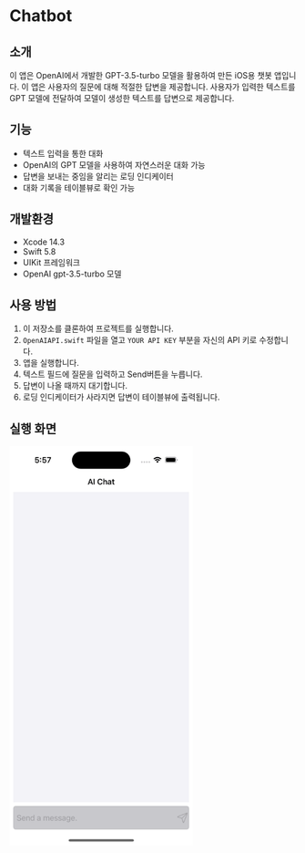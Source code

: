 # **Chatbot**

## **소개**

이 앱은 OpenAI에서 개발한 GPT-3.5-turbo 모델을 활용하여 만든 iOS용 챗봇 앱입니다. 이 앱은 사용자의 질문에 대해 적절한 답변을 제공합니다. 사용자가 입력한 텍스트를 GPT 모델에 전달하여 모델이 생성한 텍스트를 답변으로 제공합니다.

## **기능**

- 텍스트 입력을 통한 대화
- OpenAI의 GPT 모델을 사용하여 자연스러운 대화 가능
- 답변을 보내는 중임을 알리는 로딩 인디케이터
- 대화 기록을 테이블뷰로 확인 가능

## **개발환경**
- Xcode 14.3
- Swift 5.8
- UIKit 프레임워크
- OpenAI gpt-3.5-turbo 모델

## **사용 방법**

1. 이 저장소를 클론하여 프로젝트를 실행합니다.
2. `OpenAIAPI.swift` 파일을 열고 `YOUR API KEY` 부분을 자신의 API 키로 수정합니다.
3. 앱을 실행합니다.
4. 텍스트 필드에 질문을 입력하고 Send버튼을 누릅니다.
5. 답변이 나올 때까지 대기합니다.
6. 로딩 인디케이터가 사라지면 답변이 테이블뷰에 출력됩니다.

## **실행 화면**
<img src="./chatbot.gif" height="700">
